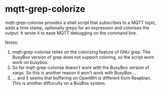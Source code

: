# mqtt-grep-colorize
mqtt-grep-colorise provides a shell script that subscribes to a MQTT topic, adds a time stamp, optionally greps for an expression and colorises the output. It wrote it to ease MQTT debugging on the command line.

Notes:
1. mqtt-grep-colorise relies on the colorizing feature of GNU grep. The BusyBox version of grep does not support coloring, so the script wont work on busybox.
2. So far mqtt-grep-colorise doesn't work with the BusyBox version of xargs. So this is another reason it won't work with BusyBox...
3. ... and it seems that buffering on OpenWrt is different from Raspbian. This is another diffuculty on a BusBox system.
